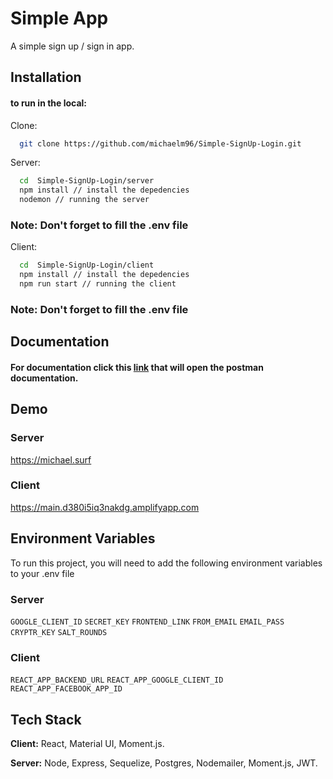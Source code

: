 # Simple App

A simple sign up / sign in app.


## Installation
#### to run in the local:

Clone:

```bash
  git clone https://github.com/michaelm96/Simple-SignUp-Login.git
```

Server:

```bash
  cd  Simple-SignUp-Login/server
  npm install // install the depedencies
  nodemon // running the server
```

### Note: Don't forget to fill the .env file

Client:

```bash
  cd  Simple-SignUp-Login/client
  npm install // install the depedencies
  npm run start // running the client
```

### Note: Don't forget to fill the .env file
    
## Documentation

#### For documentation click this [link](https://documenter.getpostman.com/view/13824226/UyxbsAYV) that will open the postman documentation.



## Demo

### Server
https://michael.surf

### Client
https://main.d380i5iq3nakdg.amplifyapp.com

## Environment Variables

To run this project, you will need to add the following environment variables to your .env file

### Server

`GOOGLE_CLIENT_ID`
`SECRET_KEY`
`FRONTEND_LINK`
`FROM_EMAIL`
`EMAIL_PASS`
`CRYPTR_KEY`
`SALT_ROUNDS`

### Client

`REACT_APP_BACKEND_URL`
`REACT_APP_GOOGLE_CLIENT_ID`
`REACT_APP_FACEBOOK_APP_ID`


## Tech Stack

**Client:** React, Material UI, Moment.js.

**Server:** Node, Express, Sequelize, Postgres, Nodemailer, Moment.js, JWT.

